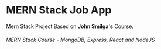 # MERN Stack Job App

Mern Stack Project Based on **John Smilga's** Course.
###### MERN Stack Course - MongoDB, Express, React and NodeJS
